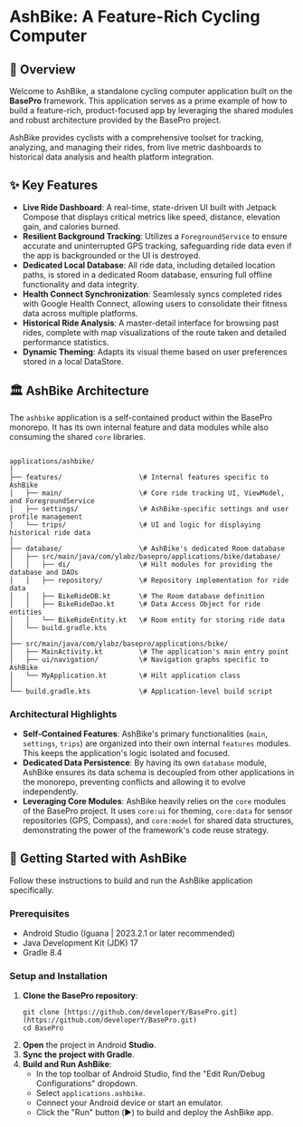 # AshBike: A Feature-Rich Cycling Computer

## 🚴 Overview

Welcome to AshBike, a standalone cycling computer application built on the **BasePro** framework. This application serves as a prime example of how to build a feature-rich, product-focused app by leveraging the shared modules and robust architecture provided by the BasePro project.

AshBike provides cyclists with a comprehensive toolset for tracking, analyzing, and managing their rides, from live metric dashboards to historical data analysis and health platform integration.

## ✨ Key Features

* **Live Ride Dashboard**: A real-time, state-driven UI built with Jetpack Compose that displays critical metrics like speed, distance, elevation gain, and calories burned.
* **Resilient Background Tracking**: Utilizes a `ForegroundService` to ensure accurate and uninterrupted GPS tracking, safeguarding ride data even if the app is backgrounded or the UI is destroyed.
* **Dedicated Local Database**: All ride data, including detailed location paths, is stored in a dedicated Room database, ensuring full offline functionality and data integrity.
* **Health Connect Synchronization**: Seamlessly syncs completed rides with Google Health Connect, allowing users to consolidate their fitness data across multiple platforms.
* **Historical Ride Analysis**: A master-detail interface for browsing past rides, complete with map visualizations of the route taken and detailed performance statistics.
* **Dynamic Theming**: Adapts its visual theme based on user preferences stored in a local DataStore.

## 🏛️ AshBike Architecture

The `ashbike` application is a self-contained product within the BasePro monorepo. It has its own internal feature and data modules while also consuming the shared `core` libraries.

```

applications/ashbike/
│
├── features/                   \# Internal features specific to AshBike
│   ├── main/                   \# Core ride tracking UI, ViewModel, and ForegroundService
│   ├── settings/               \# AshBike-specific settings and user profile management
│   └── trips/                  \# UI and logic for displaying historical ride data
│
├── database/                   \# AshBike's dedicated Room database
│   ├── src/main/java/com/ylabz/basepro/applications/bike/database/
│   │   ├── di/                 \# Hilt modules for providing the database and DAOs
│   │   ├── repository/         \# Repository implementation for ride data
│   │   ├── BikeRideDB.kt       \# The Room database definition
│   │   ├── BikeRideDao.kt      \# Data Access Object for ride entities
│   │   └── BikeRideEntity.kt   \# Room entity for storing ride data
│   └── build.gradle.kts
│
├── src/main/java/com/ylabz/basepro/applications/bike/
│   ├── MainActivity.kt         \# The application's main entry point
│   ├── ui/navigation/          \# Navigation graphs specific to AshBike
│   └── MyApplication.kt        \# Hilt application class
│
└── build.gradle.kts            \# Application-level build script

````

### Architectural Highlights

* **Self-Contained Features**: AshBike's primary functionalities (`main`, `settings`, `trips`) are organized into their own internal `features` modules. This keeps the application's logic isolated and focused.
* **Dedicated Data Persistence**: By having its own `database` module, AshBike ensures its data schema is decoupled from other applications in the monorepo, preventing conflicts and allowing it to evolve independently.
* **Leveraging Core Modules**: AshBike heavily relies on the `core` modules of the BasePro project. It uses `core:ui` for theming, `core:data` for sensor repositories (GPS, Compass), and `core:model` for shared data structures, demonstrating the power of the framework's code reuse strategy.

## 🚀 Getting Started with AshBike

Follow these instructions to build and run the AshBike application specifically.

### Prerequisites

* Android Studio (Iguana | 2023.2.1 or later recommended)
* Java Development Kit (JDK) 17
* Gradle 8.4

### Setup and Installation

1.  **Clone the BasePro repository**:
    ```
    git clone [https://github.com/developerY/BasePro.git](https://github.com/developerY/BasePro.git)
    cd BasePro
    ```
2.  **Open** the project in Android **Studio**.
3.  **Sync the project with Gradle**.
4.  **Build and Run AshBike**:
    * In the top toolbar of Android Studio, find the "Edit Run/Debug Configurations" dropdown.
    * Select `applications.ashbike`.
    * Connect your Android device or start an emulator.
    * Click the "Run" button (▶️) to build and deploy the AshBike app.